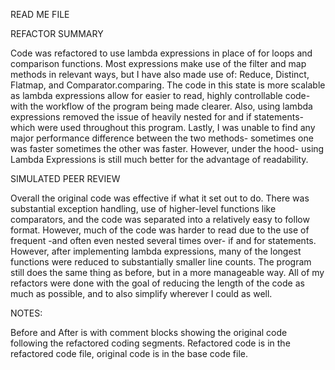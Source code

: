 READ ME FILE

REFACTOR SUMMARY

Code was refactored to use lambda expressions in place of for loops and comparison functions. Most expressions make use of the filter and map methods in relevant ways, but I have also made use of: Reduce, Distinct, Flatmap, and Comparator.comparing. The code in this state is more scalable as lambda expressions allow for easier to read, highly controllable code- with the workflow of the program being made clearer. Also, using lambda expressions removed the issue of heavily nested for and if statements- which were used throughout this program. Lastly, I was unable to find any major performance difference between the two methods- sometimes one was faster sometimes the other was faster. However, under the hood- using Lambda Expressions is still much better for the advantage of readability.

SIMULATED PEER REVIEW

Overall the original code was effective if what it set out to do. There was substantial exception handling, use of higher-level functions like comparators, and the code was separated into a relatively easy to follow format. However, much of the code was harder to read due to the use of frequent -and often even nested several times over- if and for statements. However, after implementing lambda expressions, many of the longest functions were reduced to substantially smaller line counts. The program still does the same thing as before, but in a more manageable way. All of my refactors were done with the goal of reducing the length of the code as much as possible, and to also simplify wherever I could as well.

NOTES:

Before and After is with comment blocks showing the original code following the refactored coding segments. Refactored code is in the refactored code file, original code is in the base code file.